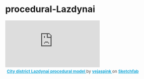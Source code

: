# procedural-Lazdynai
 
<div class="sketchfab-embed-wrapper"> <iframe title="City district Lazdynai procedural model" frameborder="0" allowfullscreen mozallowfullscreen="true" webkitallowfullscreen="true" allow="autoplay; fullscreen; xr-spatial-tracking" xr-spatial-tracking execution-while-out-of-viewport execution-while-not-rendered web-share src="https://sketchfab.com/models/eb3ca4ec27e8441a9cc80647e0f934ac/embed"> </iframe> <p style="font-size: 13px; font-weight: normal; margin: 5px; color: #4A4A4A;"> <a href="https://sketchfab.com/3d-models/city-district-lazdynai-procedural-model-eb3ca4ec27e8441a9cc80647e0f934ac?utm_medium=embed&utm_campaign=share-popup&utm_content=eb3ca4ec27e8441a9cc80647e0f934ac" target="_blank" style="font-weight: bold; color: #1CAAD9;"> City district Lazdynai procedural model </a> by <a href="https://sketchfab.com/vejaspink?utm_medium=embed&utm_campaign=share-popup&utm_content=eb3ca4ec27e8441a9cc80647e0f934ac" target="_blank" style="font-weight: bold; color: #1CAAD9;"> vejaspink </a> on <a href="https://sketchfab.com?utm_medium=embed&utm_campaign=share-popup&utm_content=eb3ca4ec27e8441a9cc80647e0f934ac" target="_blank" style="font-weight: bold; color: #1CAAD9;">Sketchfab</a></p></div>
